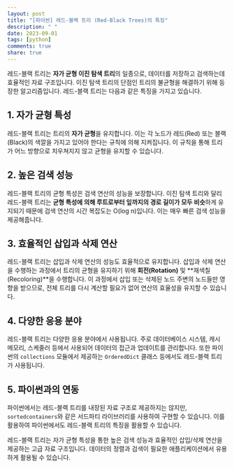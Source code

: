 ```yaml
---
layout: post
title: "[파이썬] 레드-블랙 트리 (Red-Black Trees)의 특징"
description: " "
date: 2023-09-01
tags: [python]
comments: true
share: true
---
```


레드-블랙 트리는 **자가 균형 이진 탐색 트리**의 일종으로, 데이터를 저장하고 검색하는데 효율적인 자료 구조입니다. 이진 탐색 트리의 단점인 트리의 불균형을 해결하기 위해 등장한 알고리즘입니다. 레드-블랙 트리는 다음과 같은 특징을 가지고 있습니다.

## **1. 자가 균형 특성**
레드-블랙 트리는 트리의 **자가 균형**을 유지합니다. 이는 각 노드가 레드(Red) 또는 블랙(Black)의 색깔을 가지고 있어야 한다는 규칙에 의해 지켜집니다. 이 규칙을 통해 트리가 어느 방향으로 치우쳐지지 않고 균형을 유지할 수 있습니다.

## **2. 높은 검색 성능**
레드-블랙 트리의 균형 특성은 검색 연산의 성능을 보장합니다. 이진 탐색 트리와 달리 레드-블랙 트리는 **균형 특성에 의해 루트로부터 잎까지의 경로 길이가 모두 비슷**하게 유지되기 때문에 검색 연산의 시간 복잡도는 O(log n)입니다. 이는 매우 빠른 검색 성능을 제공해줍니다.

## **3. 효율적인 삽입과 삭제 연산**
레드-블랙 트리는 삽입과 삭제 연산의 성능도 효율적으로 유지합니다. 삽입과 삭제 연산을 수행하는 과정에서 트리의 균형을 유지하기 위해 **회전(Rotation)** 및 **재색칠(Recoloring)**을 수행합니다. 이 과정에서 삽입 또는 삭제된 노드 주변의 노드들만 영향을 받으므로, 전체 트리를 다시 계산할 필요가 없어 연산의 효율성을 유지할 수 있습니다.

## **4. 다양한 응용 분야**
레드-블랙 트리는 다양한 응용 분야에서 사용됩니다. 주로 데이터베이스 시스템, 캐시 메모리, 스케줄러 등에서 사용되어 데이터의 접근과 업데이트를 관리합니다. 또한 파이썬의 `collections` 모듈에서 제공하는 `OrderedDict` 클래스 등에서도 레드-블랙 트리가 사용됩니다.

## **5. 파이썬과의 연동**
파이썬에서는 레드-블랙 트리를 내장된 자료 구조로 제공하지는 않지만, `sortedcontainers`와 같은 서드파티 라이브러리를 사용하여 구현할 수 있습니다. 이를 활용하여 파이썬에서도 레드-블랙 트리의 특징을 활용할 수 있습니다.

레드-블랙 트리는 자가 균형 특성을 통한 높은 검색 성능과 효율적인 삽입/삭제 연산을 제공하는 고급 자료 구조입니다. 데이터의 정렬과 검색이 필요한 애플리케이션에서 유용하게 활용될 수 있습니다.